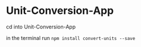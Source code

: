 # Unit-Conversion-App

cd into Unit-Conversion-App

in the terminal run `npm install convert-units --save` 

